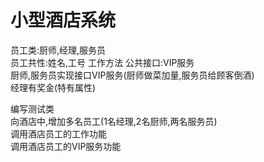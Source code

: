 # 小型酒店系统
员工类:厨师,经理,服务员  
员工共性:姓名,工号 工作方法 公共接口:VIP服务  
厨师,服务员实现接口VIP服务(厨师做菜加量,服务员给顾客倒酒)  
经理有奖金(特有属性)

编写测试类  
向酒店中,增加多名员工(1名经理,2名厨师,两名服务员)  
调用酒店员工的工作功能  
调用酒店员工的VIP服务功能
